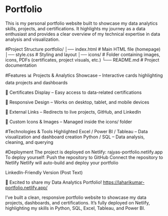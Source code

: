 # Portfolio
This is my personal portfolio website built to showcase my data analytics skills, projects, and certifications. It highlights my journey as a data enthusiast and provides a clear overview of my technical expertise in data analysis and visualization.


#Project Structure
portfolio/
│── index.html       # Main HTML file (homepage)
│── style.css        # Styling and layout
│── icons/           # Folder containing images, icons, PDFs (certificates, project visuals, etc.)
└── README.md        # Project documentation


#Features
📊 Projects & Analytics Showcase – Interactive cards highlighting data projects and dashboards

📑 Certificates Display – Easy access to data-related certifications

📱 Responsive Design – Works on desktop, tablet, and mobile devices

🔗 External Links – Redirects to live projects, GitHub, and LinkedIn

🎨 Custom Icons & Images – Managed inside the icons/ folder


#Technologies & Tools Highlighted
Excel / Power BI / Tableau – Data visualization and dashboard creation
Python / SQL – Data analysis, cleaning, and querying



#Deployment
The project is deployed on Netlify: rajyas-portfolio.netlify.app
To deploy yourself:
Push the repository to GitHub
Connect the repository to Netlify
Netlify will auto-build and deploy your portfolio

LinkedIn-Friendly Version (Post Text)

🚀 Excited to share my Data Analytics Portfolio!
https://laharikumar-portfolio.netlify.app/

I’ve built a clean, responsive portfolio website to showcase my data projects, dashboards, and certifications. It’s fully deployed on Netlify, highlighting my skills in Python, SQL, Excel, Tableau, and Power BI.
